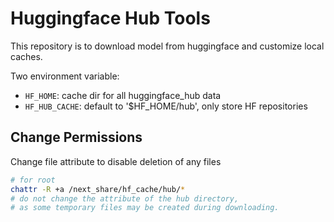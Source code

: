 # Huggingface Hub Tools

This repository is to download model from huggingface and customize local caches.

Two environment variable:
- `HF_HOME`: cache dir for all huggingface_hub data
- `HF_HUB_CACHE`: default to '$HF_HOME/hub', only store HF repositories


## Change Permissions

Change file attribute to disable deletion of any files
```Bash
# for root
chattr -R +a /next_share/hf_cache/hub/*
# do not change the attribute of the hub directory, 
# as some temporary files may be created during downloading.
```

